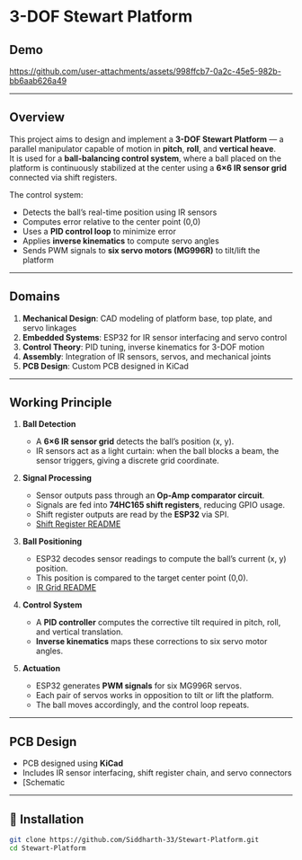 # 3-DOF Stewart Platform

## Demo
https://github.com/user-attachments/assets/998ffcb7-0a2c-45e5-982b-bb6aab626a49

---

## Overview
This project aims to design and implement a **3-DOF Stewart Platform** — a parallel manipulator capable of motion in **pitch**, **roll**, and **vertical heave**.  
It is used for a **ball-balancing control system**, where a ball placed on the platform is continuously stabilized at the center using a **6×6 IR sensor grid** connected via shift registers.

The control system:
- Detects the ball’s real-time position using IR sensors  
- Computes error relative to the center point (0,0)  
- Uses a **PID control loop** to minimize error  
- Applies **inverse kinematics** to compute servo angles  
- Sends PWM signals to **six servo motors (MG996R)** to tilt/lift the platform  

---

## Domains
1. **Mechanical Design**: CAD modeling of platform base, top plate, and servo linkages  
2. **Embedded Systems**: ESP32 for IR sensor interfacing and servo control  
3. **Control Theory**: PID tuning, inverse kinematics for 3-DOF motion  
4. **Assembly**: Integration of IR sensors, servos, and mechanical joints  
5. **PCB Design**: Custom PCB designed in KiCad  

---

## Working Principle

1. **Ball Detection**  
   - A **6×6 IR sensor grid** detects the ball’s position (x, y).  
   - IR sensors act as a light curtain: when the ball blocks a beam, the sensor triggers, giving a discrete grid coordinate.  

2. **Signal Processing**  
   - Sensor outputs pass through an **Op-Amp comparator circuit**.  
   - Signals are fed into **74HC165 shift registers**, reducing GPIO usage.  
   - Shift register outputs are read by the **ESP32** via SPI.  
   - [Shift Register README](SPI_TRY/README.md)  

3. **Ball Positioning**  
   - ESP32 decodes sensor readings to compute the ball’s current (x, y) position.  
   - This position is compared to the target center point (0,0).  
   - [IR Grid README](IR_Array/README.md)  

4. **Control System**  
   - A **PID controller** computes the corrective tilt required in pitch, roll, and vertical translation.  
   - **Inverse kinematics** maps these corrections to six servo motor angles.  

5. **Actuation**  
   - ESP32 generates **PWM signals** for six MG996R servos.  
   - Each pair of servos works in opposition to tilt or lift the platform.  
   - The ball moves accordingly, and the control loop repeats.  

---

## PCB Design
- PCB designed using **KiCad**  
- Includes IR sensor interfacing, shift register chain, and servo connectors  
- [Schematic

---

## 🚀 Installation

```bash
git clone https://github.com/Siddharth-33/Stewart-Platform.git
cd Stewart-Platform
